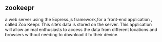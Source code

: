 ## zookeepr
a web server using the Express.js framework,for a front-end application , called Zoo Keepr. This site’s data is stored on the server. This application will allow animal enthusiasts to access the data from different locations and browsers without needing to download it to their device.


